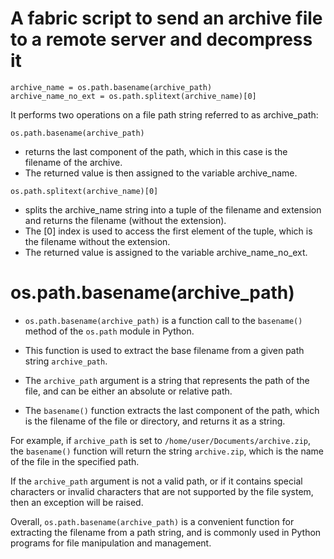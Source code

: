 # A fabric script to send an archive file to a remote server and decompress it
```
archive_name = os.path.basename(archive_path)
archive_name_no_ext = os.path.splitext(archive_name)[0]
```

It performs two operations on a file path string referred to as archive_path:

```os.path.basename(archive_path)```
- returns the last component of the path, which in this case is the filename of the archive. 
- The returned value is then assigned to the variable archive_name.

```os.path.splitext(archive_name)[0]```
- splits the archive_name string into a tuple of the filename and extension and returns the filename (without the extension).
- The [0] index is used to access the first element of the tuple, which is the filename without the extension.
- The returned value is assigned to the variable archive_name_no_ext.

# os.path.basename(archive_path)
- ```os.path.basename(archive_path)``` is a function call to the ```basename()``` method of the ```os.path``` module in Python.
- This function is used to extract the base filename from a given path string ```archive_path```.

- The ```archive_path``` argument is a string that represents the path of the file, and can be either an absolute or relative path.
- The ```basename()``` function extracts the last component of the path, which is the filename of the file or directory, and returns it as a string.

For example, if ```archive_path``` is set to ```/home/user/Documents/archive.zip```, the ```basename()``` function will return the string ```archive.zip```, which is the name of the file in the specified path.

If the ```archive_path``` argument is not a valid path, or if it contains special characters or invalid characters that are not supported by the file system, then an exception will be raised.

Overall, ```os.path.basename(archive_path)``` is a convenient function for extracting the filename from a path string, and is commonly used in Python programs for file manipulation and management.
